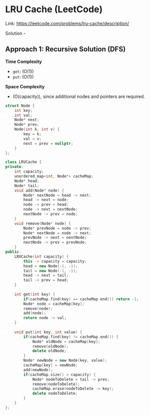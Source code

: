 # LRU Cache (LeetCode)
Link: https://leetcode.com/problems/lru-cache/description/

Solution - 
## Approach 1: Recursive Solution (DFS)
**Time Complexity**
- `get`: (O(1))
- `put`: (O(1))

**Space Complexity**
- (O(capacity)), since additional nodes and pointers are required.
```C++
struct Node {
    int key;
    int val;
    Node* next;
    Node* prev;
    Node(int k, int v) {
        key = k;
        val = v;
        next = prev = nullptr;
    }
};

class LRUCache {
private:
    int capacity;
    unordered_map<int, Node*> cacheMap;
    Node* head;
    Node* tail;
    void add(Node* node) {
        Node* nextNode = head -> next;
        head -> next = node;
        node -> prev = head;
        node -> next = nextNode;
        nextNode -> prev = node;
    }
    void remove(Node* node) {
        Node* prevNode = node -> prev;
        Node* nextNode = node -> next;
        prevNode -> next = nextNode;
        nextNode -> prev = prevNode;
    }
public:
    LRUCache(int capacity) {
        this -> capacity = capacity;
        head = new Node(-1, -1);
        tail = new Node(-1, -1);
        head -> next = tail;
        tail -> prev = head;
    }
    
    int get(int key) {
        if(cacheMap.find(key) == cacheMap.end()) return -1;
        Node* node = cacheMap[key];
        remove(node);
        add(node);
        return node -> val;
    }
    
    void put(int key, int value) {
        if(cacheMap.find(key) != cacheMap.end()) {
            Node* oldNode = cacheMap[key];
            remove(oldNode);
            delete oldNode;
        }
        Node* newNode = new Node(key, value);
        cacheMap[key] = newNode;
        add(newNode);
        if(cacheMap.size() > capacity) {
            Node* nodeToDelete = tail -> prev;
            remove(nodeToDelete);
            cacheMap.erase(nodeToDelete -> key);
            delete nodeToDelete;
        }
    }
};

```